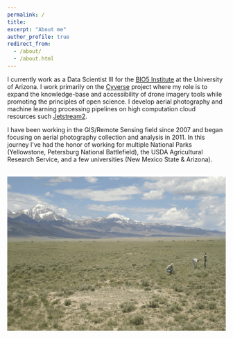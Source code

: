 ```yaml
---
permalink: /
title: 
excerpt: "About me"
author_profile: true
redirect_from: 
  - /about/
  - /about.html
---
```


I currently work as a Data Scientist III for the [BIO5 Institute](https://bio5.org/) at the University of Arizona. I work primarily on the [Cyverse](http://www.cyverse.org) project where my role is to expand the knowledge-base and accessibility of drone imagery tools while promoting the principles of open science. I develop aerial photography and machine learning processing pipelines on high computation cloud resources such [Jetstream2](https://jetstream-cloud.org/about/index.html). 

I have been working in the GIS/Remote Sensing field since 2007 and began focusing on aerial photography collection and analysis in 2011. In this journey I've had the honor of working for multiple National Parks (Yellowstone, Petersburg National Battlefield), the USDA Agricultural Research Service, and a few universities (New Mexico State & Arizona). 

<br/><img src='/images/GIF12.gif'>


